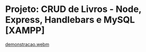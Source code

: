 # Projeto: CRUD de Livros - Node, Express, Handlebars e MySQL [XAMPP] 
[demonstracao.webm](https://github.com/thyagoerick/crud-of-books_node-handlebars-express/assets/50061996/0e0c1810-2cfb-46d7-9e1c-5b2acafa3994)
